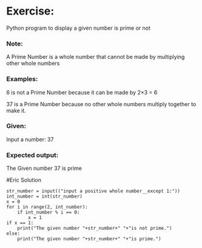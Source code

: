 # Exercise: 
Python program to display a given number is prime or not

### Note: 

A Prime Number is a whole number that cannot be made by multiplying other whole numbers

### Examples:

6 is not a Prime Number because it can be made by 2×3 = 6

37 is a Prime Number because no other whole numbers multiply together to make it.

### Given:

Input a number: 
37

### Expected output:

The Given number 37 is prime


#Eric Solution
```
str_number = input(("input a positive whole number__except 1:"))
int_number = int(str_number)
x = 0
for i in range(2, int_number):
    if int_number % i == 0:
        x = 1
if x == 1:
    print("The given number "+str_number+" "+"is not prime.")
else:
    print("The given number "+str_number+" "+"is prime.")
```